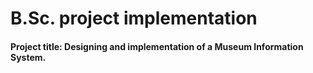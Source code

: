 # B.Sc. project implementation

#### Project title: Designing and implementation of a Museum Information System.